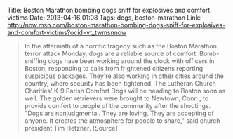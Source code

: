 Title: Boston Marathon bombing dogs sniff for explosives and comfort victims
Date: 2013-04-16 01:08
Tags: dogs, boston-marathon
Link: http://now.msn.com/boston-marathon-bombing-dogs-sniff-for-explosives-and-comfort-victims?ocid=vt_twmsnnow

> In the aftermath of a horrific tragedy such as the Boston Marathon terror attack Monday, dogs are a reliable source of comfort. Bomb-sniffing dogs have been working around the clock with officers in Boston, responding to calls from frightened citizens reporting suspicious packages. They're also working in other cities around the country, where security has been tightened. The Lutheran Church Charities' K-9 Parish Comfort Dogs will be heading to Boston soon as well. The golden retrievers were brought to Newtown, Conn., to provide comfort to people of the community after the shootings. "Dogs are nonjudgmental. They are loving. They are accepting of anyone. It creates the atmosphere for people to share," said church president Tim Hetzner. [Source]